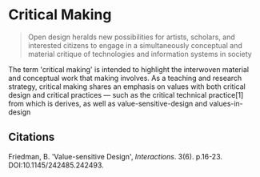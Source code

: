 # Critical Making

> Open design heralds new possibilities for artists, scholars, and interested citizens to engage in a simultaneously conceptual and material critique of technologies and information systems in society

The term 'critical making' is intended to highlight the interwoven material and conceptual work that making involves. As a teaching and research strategy, critical making shares an emphasis on values with both critical design and critical practices — such as the critical technical practice\[1\] from which is derives, as well as value-sensitive-design and values-in-design



## Citations

Friedman, B. 'Value-sensitive Design', _Interactions_. 3\(6\). p.16-23. DOI:10.1145/242485.242493.

